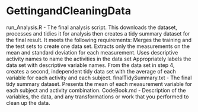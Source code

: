 # GettingandCleaningData
run_Analysis.R - The final analysis script. This downloads the dataset, processes and tidies it for analysis then creates a tidy summary dataset for the final result. It meets the following requirements:
Merges the training and the test sets to create one data set.
Extracts only the measurements on the mean and standard deviation for each measurement.
Uses descriptive activity names to name the activities in the data set
Appropriately labels the data set with descriptive variable names.
From the data set in step 4, creates a second, independent tidy data set with the average of each variable for each activity and each subject.
finalTidySummary.txt - The final tidy summary dataset. Presents the mean of each measurement variable for each subject and activity combination.
CodeBook.md - Description of the variables, the data, and any transformations or work that you performed to clean up the data.
